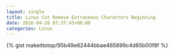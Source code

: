 ```yaml
---
layout: single                                                                                                              
title: Linux Cut Remove Extraneous Characters Beginning                                                                                                                       
date: 2016-04-28 07:37:43+00:00                                                                                                                        
categories: Linux                                                                                                                
---                                                                                                                              
```


{% gist makeittotop/95b49e62444bbae465899c4d65b00f8f %}                                                                                                           

